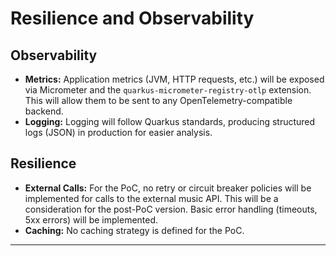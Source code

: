 # Resilience and Observability

## Observability

* **Metrics:** Application metrics (JVM, HTTP requests, etc.) will be exposed via Micrometer and the `quarkus-micrometer-registry-otlp` extension. This will allow them to be sent to any OpenTelemetry-compatible backend.
* **Logging:** Logging will follow Quarkus standards, producing structured logs (JSON) in production for easier analysis.

## Resilience

* **External Calls:** For the PoC, no retry or circuit breaker policies will be implemented for calls to the external music API. This will be a consideration for the post-PoC version. Basic error handling (timeouts, 5xx errors) will be implemented.
* **Caching:** No caching strategy is defined for the PoC.

-----
